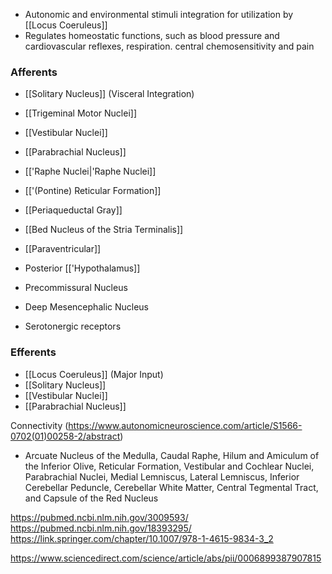 - Autonomic and environmental stimuli integration for utilization by [[Locus Coeruleus]]
- Regulates homeostatic functions, such as blood pressure and cardiovascular reflexes, respiration. central chemosensitivity and pain

### Afferents
- [[Solitary Nucleus]] (Visceral Integration)
- [[Trigeminal Motor Nuclei]]

- [[Vestibular Nuclei]]
- [[Parabrachial Nucleus]]

- [['Raphe Nuclei|'Raphe Nuclei]]
- [['(Pontine) Reticular Formation]]

- [[Periaqueductal Gray]]
- [[Bed Nucleus of the Stria Terminalis]]
- [[Paraventricular]]
- Posterior [['Hypothalamus]]
- Precommissural Nucleus
- Deep Mesencephalic Nucleus

- Serotonergic receptors
### Efferents
- [[Locus Coeruleus]] (Major Input)
- [[Solitary Nucleus]]
- [[Vestibular Nuclei]]
- [[Parabrachial Nucleus]]

Connectivity (https://www.autonomicneuroscience.com/article/S1566-0702(01)00258-2/abstract)
- Arcuate Nucleus of the Medulla, Caudal Raphe, Hilum and Amiculum of the Inferior Olive, Reticular Formation, Vestibular and Cochlear Nuclei, Parabrachial Nuclei, Medial Lemniscus, Lateral Lemniscus, Inferior Cerebellar Peduncle, Cerebellar White Matter, Central Tegmental Tract, and Capsule of the Red Nucleus

https://pubmed.ncbi.nlm.nih.gov/3009593/
https://pubmed.ncbi.nlm.nih.gov/18393295/
https://link.springer.com/chapter/10.1007/978-1-4615-9834-3_2

https://www.sciencedirect.com/science/article/abs/pii/0006899387907815